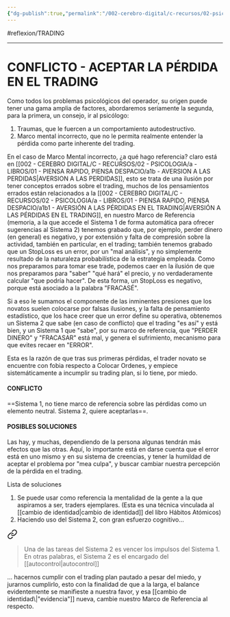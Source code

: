 ```yaml
---
{"dg-publish":true,"permalink":"/002-cerebro-digital/c-recursos/02-psicologia/a-libros/01-piensa-rapido-piensa-despacio/a3a1-conflicto-aceptar-la-perdida-en-el-trading/"}
---
```


#reflexion/TRADING 

---

# CONFLICTO - ACEPTAR LA PÉRDIDA EN EL TRADING

Como todos los problemas psicológicos del operador, su origen puede tener una gama amplia de factores, abordaremos seriamente la segunda, para la primera, un consejo, ir al psicólogo:

1) Traumas, que le fuercen a un comportamiento autodestructivo.
2) Marco mental incorrecto, que no le permita realmente entender la pérdida como parte inherente del trading.

En el caso de Marco Mental incorrecto, ¿a qué hago referencia? claro está en [[002 - CEREBRO DIGITAL/C - RECURSOS/02 - PSICOLOGIA/a - LIBROS/01 - PIENSA RAPIDO, PIENSA DESPACIO/a1b - AVERSION A LAS PERDIDAS\|AVERSION A LAS PERDIDAS]], esto se trata de una ilusión por tener conceptos errados sobre el trading, muchos de los pensamientos errados están relacionados a la [[002 - CEREBRO DIGITAL/C - RECURSOS/02 - PSICOLOGIA/a - LIBROS/01 - PIENSA RAPIDO, PIENSA DESPACIO/a1b1 - AVERSIÓN A LAS PÉRDIDAS EN EL TRADING\|AVERSIÓN A LAS PÉRDIDAS EN EL TRADING]], en nuestro Marco de Referencia (memoria, a la que accede el Sistema 1 de forma automática para ofrecer sugerencias al Sistema 2) tenemos grabado que, por ejemplo, perder dinero (en general) es negativo, y por extensión y falta de compresión sobre la actividad, también en particular, en el trading; también tenemos grabado que un StopLoss es un error, por un "mal análisis", y no simplemente resultado de la naturaleza probabilística de la estrategia empleada. Como nos preparamos para tomar ese trade, podemos caer en la ilusión de que nos preparamos para "saber" "qué hará" el precio, y no verdaderamente calcular "que podría hacer". De esta forma, un StopLoss es negativo, porque está asociado a la palabra "FRACASÉ". 

Si a eso le sumamos el componente de las inminentes presiones que los novatos suelen colocarse por falsas ilusiones, y la falta de pensamiento estadístico, que los hace creer que un error define su operativa, obtenemos un Sistema 2 que sabe (en caso de conflicto) que el trading "es así" y está bien, y un Sistema 1 que "sabe", por su marco de referencia, que "PERDER DINERO" y "FRACASAR" está mal, y genera el sufrimiento, mecanismo para que evites recaer en "ERROR".

Esta es la razón de que tras sus primeras pérdidas, el trader novato se encuentre con fobia respecto a Colocar Ordenes, y empiece sistemáticamente a incumplir su trading plan, si lo tiene, por miedo.

#### CONFLICTO
==Sistema 1, no tiene marco de referencia sobre las pérdidas como un elemento neutral.
Sistema 2, quiere aceptarlas==.

#### POSIBLES SOLUCIONES
Las hay, y muchas, dependiendo de la persona algunas tendrán más efectos que las otras. Aquí, lo importante está en darse cuenta que el error está en uno mismo y en su sistema de creencias, y tener la humildad de aceptar el problema por "mea culpa", y buscar cambiar nuestra percepción de la pérdida en el trading.

Lista de soluciones
1) Se puede usar como referencia la mentalidad de la gente a la que aspiramos a ser, traders ejemplares. (Esta es una técnica vinculada al [[cambio de identidad\|cambio de identidad]] del libro Hábitos Atómicos)
2) Haciendo uso del Sistema 2, con gran esfuerzo cognitivo... 
<div class="transclusion internal-embed is-loaded"><a class="markdown-embed-link" href="/002-cerebro-digital/c-recursos/02-psicologia/a-libros/01-piensa-rapido-piensa-despacio/a2-sistema-2/#158df0" aria-label="Open link"><svg xmlns="http://www.w3.org/2000/svg" width="24" height="24" viewBox="0 0 24 24" fill="none" stroke="currentColor" stroke-width="2" stroke-linecap="round" stroke-linejoin="round" class="svg-icon lucide-link"><path d="M10 13a5 5 0 0 0 7.54.54l3-3a5 5 0 0 0-7.07-7.07l-1.72 1.71"></path><path d="M14 11a5 5 0 0 0-7.54-.54l-3 3a5 5 0 0 0 7.07 7.07l1.71-1.71"></path></svg></a><div class="markdown-embed">



> Una de las tareas del Sistema 2 es vencer los impulsos del Sistema 1. En otras palabras, el Sistema 2 es el encargado del [[autocontrol\|autocontrol]]

</div></div>
 ... hacernos cumplir con el trading plan pautado a pesar del miedo, y jurarnos cumplirlo, esto con la finalidad de que a la larga, el balance evidentemente se manifieste a nuestra favor, y esa [[cambio de identidad\|"evidencia"]] nueva, cambie nuestro Marco de Referencia al respecto. 